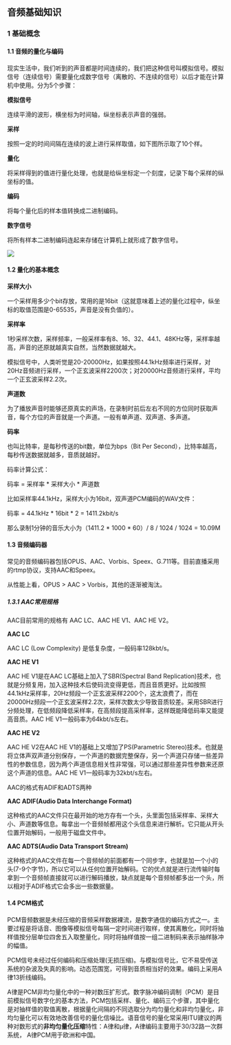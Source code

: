 ## 音频基础知识

### 1 基础概念

#### 1.1 音频的量化与编码

现实生活中，我们听到的声音都是时间连续的，我们把这种信号叫模拟信号。模拟信号（连续信号）需要量化成数字信号（离散的、不连续的信号）以后才能在计算机中使用。分为5个步骤：

**模拟信号**

连续平滑的波形，横坐标为时间轴，纵坐标表示声音的强弱。

**采样**

按照一定的时间间隔在连续的波上进行采样取值，如下图所示取了10个样。

**量化**

将采样得到的值进行量化处理，也就是给纵坐标定一个刻度，记录下每个采样的纵坐标的值。

**编码**

将每个量化后的样本值转换成二进制编码。

**数字信号**

将所有样本二进制编码连起来存储在计算机上就形成了数字信号。

![](https://github.com/tangshenghao/iOSInterviewNotes/blob/master/%E9%9F%B3%E8%A7%86%E9%A2%91%E7%9B%B8%E5%85%B3/%E9%9F%B3%E9%A2%91%E9%87%8F%E5%8C%96%E8%BF%87%E7%A8%8B.jpeg?raw=true)

#### 1.2 量化的基本概念

**采样大小**

一个采样用多少个bit存放，常用的是16bit（这就意味着上述的量化过程中，纵坐标的取值范围是0-65535，声音是没有负值的）。

**采样率**

1秒采样次数，采样频率，一般采样率有8、16、32、44.1、48KHz等，采样率越高，声音的还原就越真实自然，当然数据就越大。

模拟信号中，人类听觉是20-20000Hz，如果按照44.1kHz频率进行采样，对20Hz音频进行采样，一个正玄波采样2200次；对20000Hz音频进行采样，平均一个正玄波采样2.2次。

**声道数**

为了播放声音时能够还原真实的声场，在录制时前后左右不同的方位同时获取声音，每个方位的声音就是一个声道。一般有单声道、双声道、多声道。

**码率**

也叫比特率，是每秒传送的bit数，单位为bps（Bit Per Second），比特率越高，每秒传送数据就越多，音质就越好。

码率计算公式：

码率 = 采样率 * 采样大小 * 声道数

比如采样率44.1kHz，采样大小为16bit，双声道PCM编码的WAV文件：

码率 = 44.1kHz * 16bit * 2 = 1411.2kbit/s

那么录制1分钟的音乐大小为（1411.2 * 1000 * 60）/ 8 / 1024 / 1024 = 10.09M

#### 1.3 音频编码器

常见的音频编码器包括OPUS、AAC、Vorbis、Speex、G.711等。目前直播采用的rtmp协议，支持AAC和Speex。

从性能上看，OPUS > AAC > Vorbis，其他的逐渐被淘汰。

##### 1.3.1 AAC常用规格

AAC目前常用的规格有 AAC LC、AAC HE V1、AAC HE V2。

**AAC LC**

AAC LC (Low Complexity) 是低复杂度，一般码率128kbt/s。

**AAC HE V1**

AAC HE V1是在AAC LC基础上加入了SBR(Spectral Band Replication)技术，也就是分频复用，加入这种技术后使码流变得更低，而且音质更好。比如按照44.1kHz采样率，20Hz频段一个正玄波采样2200个，这太浪费了，而在20000Hz频段一个正玄波采样2.2次，采样次数太少导致音质较差。采用SBR进行分频处理，在低频段降低采样率，在高频段提高采样率，这样既能降低码率又能提高音质。AAC HE V1一般码率为64kbt/s左右。

**AAC HE V2**

AAC HE V2在AAC HE V1的基础上又增加了PS(Parametric Stereo)技术。也就是将立体声双声道分别保存，一个声道的数据完整保存，另一个声道只存储一些差异性的参数信息，因为两个声道信息相关性非常强，可以通过那些差异性参数来还原这个声道的信息。AAC HE V1一般码率为32kbt/s左右。

AAC的格式有ADIF和ADTS两种

**AAC ADIF(Audio Data Interchange Format)**

这种格式的AAC文件只在最开始的地方存有一个头，头里面包括采样率、采样大小、声道数等信息。每拿出一个音频帧都用这个头信息来进行解析。它只能从开头位置开始解码，一般用于磁盘文件中。

**AAC ADTS(Audio Data Transport Stream)**

这种格式的AAC文件在每一个音频帧的前面都有一个同步字，也就是加一个小的头(7-9个字节)，所以它可以从任何位置开始解码。它的优点就是进行流传输时每拿到一个音频帧直接就可以进行解码播放，缺点就是每个音频帧都多出一个头，所以相对于ADIF格式它会多出一些数据量。

#### 1.4 PCM格式

PCM音频数据是未经压缩的音频采样数据裸流，是数字通信的编码方式之一。主要过程是将话音、图像等模拟信号每隔一定时间进行取样，使其离散化，同时将抽样值按分层单位四舍五入取整量化，同时将抽样值按一组二进制码来表示抽样脉冲的幅值。

PCM信号未经过任何编码和压缩处理(无损压缩)。与模拟信号比，它不易受传送系统的杂波及失真的影响。动态范围宽，可得到音质相当好的效果。编码上采用A律13折线编码。

A律是PCM非均匀量化中的一种对数压扩形式。数字脉冲编码调制（PCM）是目前模拟信号数字化的基本方法，PCM包括采样、量化、编码三个步骤，其中量化是对抽样值的取值离散，根据量化间隔的不同选取分为均匀量化和非均匀量化，非均匀量化可以有效地改善信号的量化信噪比。语音信号的量化常采用ITU建议的两种对数形式的**非均匀量化压缩**特性：A律和μ律，A律编码主要用于30/32路一次群系统， A律PCM用于欧洲和中国。

